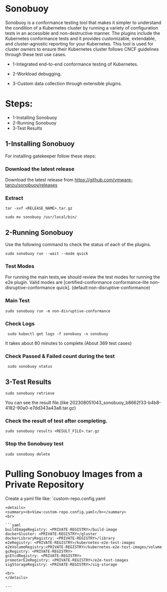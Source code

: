 # Sonobuoy

Sonobuoy is a conformance testing tool that makes it simpler to understand the condition of a Kubernetes cluster by running a variety of configuration tests in an accessible and non-destructive manner. The plugins include the Kubernetes conformance tests and it provides customizable, extendable, and cluster-agnostic reporting for your Kubernetes.
This tool is used for cluster owners to ensure their Kubernetes cluster follows CNCF guidelines through these test use cases.

 * 1-Integrated end-to-end conformance testing of Kubernetes.

 * 2-Workload debugging.

 * 3-Custom data collection through extensible plugins.


# Steps:

 * 1-Installing Sonobuoy
 * 2-Running Sonobuoy
 * 3-Test Results


## 1-Installing Sonobuoy

For installing gatekeeper follow these steps:

### Download the latest release

Download the latest release from https://github.com/vmware-tanzu/sonobuoy/releases

### Extract

```
tar -xvf <RELEASE_NAME>.tar.gz

sudo mv sonobuoy /usr/local/bin/

```

## 2-Running Sonobuoy

Use the following command to check the status of each of the plugins.

```
sudo sonobuoy run --wait --mode quick

```

### Test Modes

For running the main tests,we should review the test modes for running the e2e plugin. Valid modes are [certified-conformance conformance-lite non-disruptive-conformance quick]. (default:non-disruptive-conformance)


### Main Test

```
sudo sonobuoy run -m non-disruptive-conformance

```

### Check Logs

```
 sudo kubectl get logs -f sonobuoy -n sonobuoy

```

It takes about 80 minutes to complete.(About 369 test cases)

### Check Passed & Failed count during the test

```
 sudo sonobuoy status

```

## 3-Test Results

```
sudo sonobuoy retrieve

```

You can see the result file.(like 202308051043_sonobuoy_b8662f33-b4b8-4182-90a0-e7dd343a43a8.tar.gz)

### Check the result of test after completing.

```
sudo sonobuoy results <RESULT_FILE>.tar.gz

```

### Stop the Sonobuoy test

```
sudo sonobuoy delete

```

# Pulling Sonobuoy Images from a Private Repository

Create a yaml file like: `custom-repo.config.yaml

```
<details>
<summary><b>View:custom-repo.config.yaml</b></summary>
<br>

```yaml
buildImageRegistry: <PRIVATE-REGISTRY>/build-image
dockerGluster: <PRIVATE-REGISTRY>/gluster
dockerLibraryRegistry: <PRIVATE-REGISTRY>/library
e2eRegistry: <PRIVATE-REGISTRY>/kubernetes-e2e-test-images
e2eVolumeRegistry:<PRIVATE-REGISTRY>/kubernetes-e2e-test-images/volume
gcRegistry: <PRIVATE-REGISTRY>
gcEtcdRegistry: <PRIVATE-REGISTRY>
promoterE2eRegistry: <PRIVATE-REGISTRY>/e2e-test-images
sigStorageRegistry: <PRIVATE-REGISTRY>/sig-storage

<br>
</details>

---
